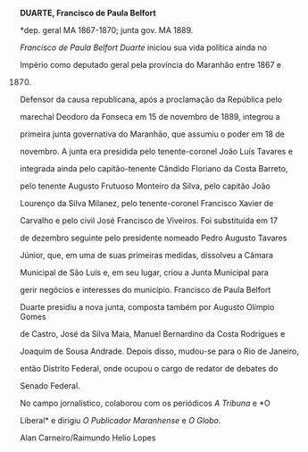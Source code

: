 **DUARTE, Francisco de Paula Belfort**



\*dep. geral MA 1867-1870; junta gov. MA 1889.



*Francisco de Paula Belfort Duarte* iniciou sua vida política ainda no

Império como deputado geral pela província do Maranhão entre 1867 e

1870.



Defensor da causa republicana, após a proclamação da República pelo

marechal Deodoro da Fonseca em 15 de novembro de 1889, integrou a

primeira junta governativa do Maranhão, que assumiu o poder em 18 de

novembro. A junta era presidida pelo tenente-coronel João Luís Tavares e

integrada ainda pelo capitão-tenente Cândido Floriano da Costa Barreto,

pelo tenente Augusto Frutuoso Monteiro da Silva, pelo capitão João

Lourenço da Silva Milanez, pelo tenente-coronel Francisco Xavier de

Carvalho e pelo civil José Francisco de Viveiros. Foi substituída em 17

de dezembro seguinte pelo presidente nomeado Pedro Augusto Tavares

Júnior, que, em uma de suas primeiras medidas, dissolveu a Câmara

Municipal de São Luís e, em seu lugar, criou a Junta Municipal para

gerir negócios e interesses do município. Francisco de Paula Belfort

Duarte presidiu a nova junta, composta também por Augusto Olímpio Gomes

de Castro, José da Silva Maia, Manuel Bernardino da Costa Rodrigues e

Joaquim de Sousa Andrade. Depois disso, mudou-se para o Rio de Janeiro,

então Distrito Federal, onde ocupou o cargo de redator de debates do

Senado Federal.



No campo jornalístico, colaborou com os periódicos *A Tribuna* e *O

Liberal* e dirigiu *O Publicador Maranhense* e *O Globo*.



Alan Carneiro/Raimundo Helio Lopes



